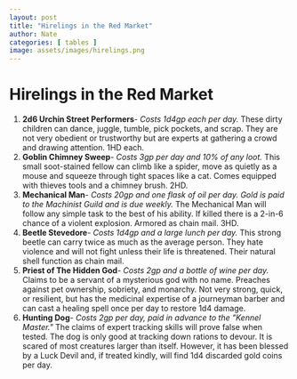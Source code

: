 ```yaml
---
layout: post
title: "Hirelings in the Red Market"
author: Nate
categories: [ tables ]
image: assets/images/hirelings.png
---
```


# Hirelings in the Red Market
1. **2d6 Urchin Street Performers**- *Costs 1d4gp each per day.* These dirty children can dance, juggle, tumble, pick pockets, and scrap. They are not very obedient or trustworthy but are experts at gathering a crowd and drawing attention. 1HD each.
2. **Goblin Chimney Sweep**- *Costs 3gp per day and 10% of any loot.* This small soot-stained fellow can climb like a spider, move as quietly as a mouse and squeeze through tight spaces like a cat. Comes equipped with thieves tools and a chimney brush. 2HD.
3. **Mechanical Man**- *Costs 20gp and one flask of oil per day. Gold is paid to the Machinist Guild and is due weekly.* The Mechanical Man will follow any simple task to the best of his ability. If killed there is a 2-in-6 chance of a violent explosion. Armored as chain mail. 3HD.
4. **Beetle Stevedore**- *Costs 1d4gp and a large lunch per day.* This strong beetle can carry twice as much as the average person. They hate violence and will not fight unless their life is threatened. Their natural shell function as chain mail.
5. **Priest of The Hidden God**- *Costs 2gp and a bottle of wine per day.* Claims to be a servant of a mysterious god with no name. Preaches against pet ownership, sobriety, and monarchy. Not very strong, quick, or resilient, but has the medicinal expertise of a journeyman barber and can cast a healing spell once per day to restore 1d4 damage.
6. **Hunting Dog**- *Costs 2gp per day, paid in advance to the "Kennel Master."* The claims of expert tracking skills will prove false when tested. The dog is only good at tracking down rations to devour. It is scared of most creatures larger than itself. However, it has been blessed by a Luck Devil and, if treated kindly, will find 1d4 discarded gold coins per day.